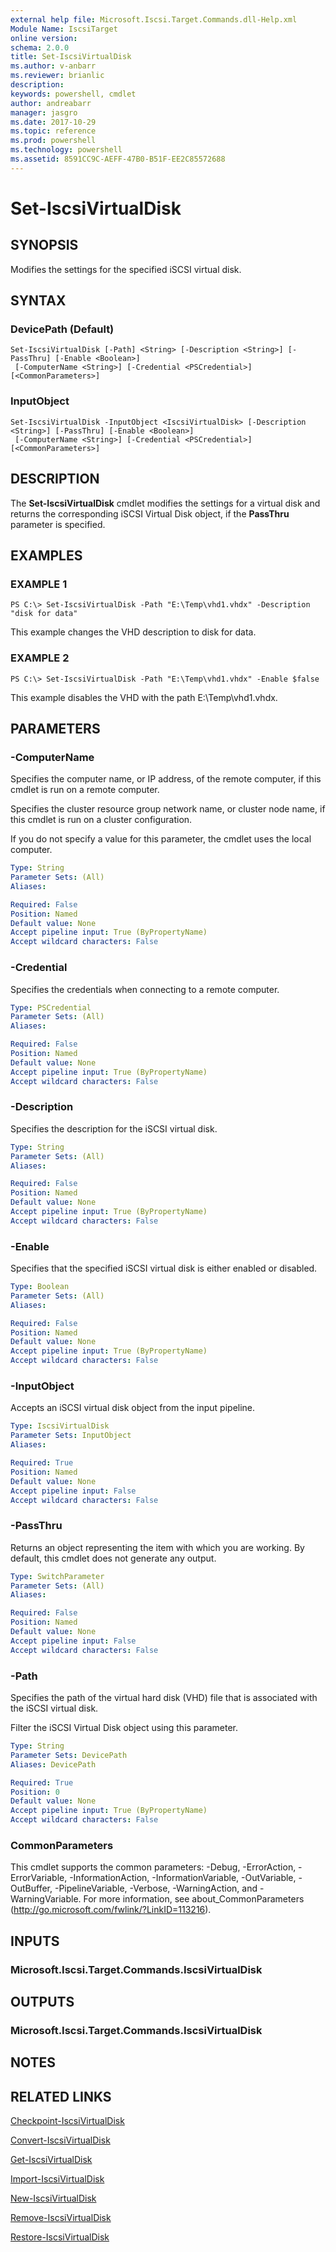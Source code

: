 ```yaml
---
external help file: Microsoft.Iscsi.Target.Commands.dll-Help.xml
Module Name: IscsiTarget
online version: 
schema: 2.0.0
title: Set-IscsiVirtualDisk
ms.author: v-anbarr
ms.reviewer: brianlic
description: 
keywords: powershell, cmdlet
author: andreabarr
manager: jasgro
ms.date: 2017-10-29
ms.topic: reference
ms.prod: powershell
ms.technology: powershell
ms.assetid: 8591CC9C-AEFF-47B0-B51F-EE2C85572688
---
```


# Set-IscsiVirtualDisk

## SYNOPSIS
Modifies the settings for the specified iSCSI virtual disk.

## SYNTAX

### DevicePath (Default)
```
Set-IscsiVirtualDisk [-Path] <String> [-Description <String>] [-PassThru] [-Enable <Boolean>]
 [-ComputerName <String>] [-Credential <PSCredential>] [<CommonParameters>]
```

### InputObject
```
Set-IscsiVirtualDisk -InputObject <IscsiVirtualDisk> [-Description <String>] [-PassThru] [-Enable <Boolean>]
 [-ComputerName <String>] [-Credential <PSCredential>] [<CommonParameters>]
```

## DESCRIPTION
The **Set-IscsiVirtualDisk** cmdlet modifies the settings for a virtual disk and returns the corresponding iSCSI Virtual Disk object, if the **PassThru** parameter is specified.

## EXAMPLES

### EXAMPLE 1
```
PS C:\> Set-IscsiVirtualDisk -Path "E:\Temp\vhd1.vhdx" -Description "disk for data"
```

This example changes the VHD description to disk for data.

### EXAMPLE 2
```
PS C:\> Set-IscsiVirtualDisk -Path "E:\Temp\vhd1.vhdx" -Enable $false
```

This example disables the VHD with the path E:\Temp\vhd1.vhdx.

## PARAMETERS

### -ComputerName
Specifies the computer name, or IP address, of the remote computer, if this cmdlet is run on a remote computer. 
                         
Specifies the cluster resource group network name, or cluster node name, if this cmdlet is run on a cluster configuration.

If you do not specify a value for this parameter, the cmdlet uses the local computer.

```yaml
Type: String
Parameter Sets: (All)
Aliases: 

Required: False
Position: Named
Default value: None
Accept pipeline input: True (ByPropertyName)
Accept wildcard characters: False
```

### -Credential
Specifies the credentials when connecting to a remote computer.

```yaml
Type: PSCredential
Parameter Sets: (All)
Aliases: 

Required: False
Position: Named
Default value: None
Accept pipeline input: True (ByPropertyName)
Accept wildcard characters: False
```

### -Description
Specifies the description for the iSCSI virtual disk.

```yaml
Type: String
Parameter Sets: (All)
Aliases: 

Required: False
Position: Named
Default value: None
Accept pipeline input: True (ByPropertyName)
Accept wildcard characters: False
```

### -Enable
Specifies that the specified iSCSI virtual disk is either enabled or disabled.

```yaml
Type: Boolean
Parameter Sets: (All)
Aliases: 

Required: False
Position: Named
Default value: None
Accept pipeline input: True (ByPropertyName)
Accept wildcard characters: False
```

### -InputObject
Accepts an iSCSI virtual disk object from the input pipeline.

```yaml
Type: IscsiVirtualDisk
Parameter Sets: InputObject
Aliases: 

Required: True
Position: Named
Default value: None
Accept pipeline input: False
Accept wildcard characters: False
```

### -PassThru
Returns an object representing the item with which you are working.
By default, this cmdlet does not generate any output.

```yaml
Type: SwitchParameter
Parameter Sets: (All)
Aliases: 

Required: False
Position: Named
Default value: None
Accept pipeline input: False
Accept wildcard characters: False
```

### -Path
Specifies the path of the virtual hard disk (VHD) file that is associated with the iSCSI virtual disk. 
                         
Filter the iSCSI Virtual Disk object using this parameter.

```yaml
Type: String
Parameter Sets: DevicePath
Aliases: DevicePath

Required: True
Position: 0
Default value: None
Accept pipeline input: True (ByPropertyName)
Accept wildcard characters: False
```

### CommonParameters
This cmdlet supports the common parameters: -Debug, -ErrorAction, -ErrorVariable, -InformationAction, -InformationVariable, -OutVariable, -OutBuffer, -PipelineVariable, -Verbose, -WarningAction, and -WarningVariable. For more information, see about_CommonParameters (http://go.microsoft.com/fwlink/?LinkID=113216).

## INPUTS

### Microsoft.Iscsi.Target.Commands.IscsiVirtualDisk

## OUTPUTS

### Microsoft.Iscsi.Target.Commands.IscsiVirtualDisk

## NOTES

## RELATED LINKS

[Checkpoint-IscsiVirtualDisk](./Checkpoint-IscsiVirtualDisk.md)

[Convert-IscsiVirtualDisk](./Convert-IscsiVirtualDisk.md)

[Get-IscsiVirtualDisk](./Get-IscsiVirtualDisk.md)

[Import-IscsiVirtualDisk](./Import-IscsiVirtualDisk.md)

[New-IscsiVirtualDisk](./New-IscsiVirtualDisk.md)

[Remove-IscsiVirtualDisk](./Remove-IscsiVirtualDisk.md)

[Restore-IscsiVirtualDisk](./Restore-IscsiVirtualDisk.md)

